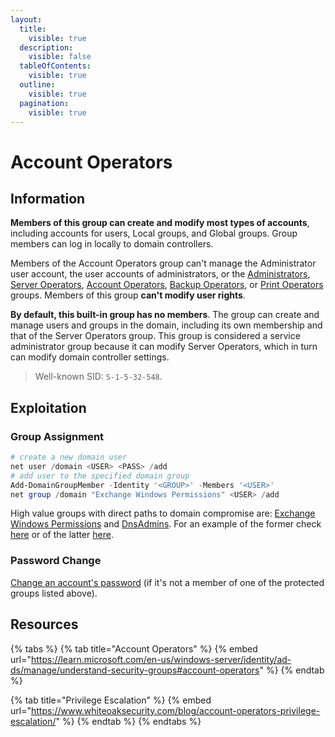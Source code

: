 ```yaml
---
layout:
  title:
    visible: true
  description:
    visible: false
  tableOfContents:
    visible: true
  outline:
    visible: true
  pagination:
    visible: true
---
```


# Account Operators

## Information

**Members of this group can create and modify most types of accounts**, including accounts for users, Local groups, and Global groups. Group members can log in locally to domain controllers.

Members of the Account Operators group can't manage the Administrator user account, the user accounts of administrators, or the [Administrators](https://learn.microsoft.com/en-us/windows-server/identity/ad-ds/manage/understand-security-groups#administrators), [Server Operators](https://learn.microsoft.com/en-us/windows-server/identity/ad-ds/manage/understand-security-groups#server-operators), [Account Operators](https://learn.microsoft.com/en-us/windows-server/identity/ad-ds/manage/understand-security-groups#account-operators), [Backup Operators](https://learn.microsoft.com/en-us/windows-server/identity/ad-ds/manage/understand-security-groups#backup-operators), or [Print Operators](https://learn.microsoft.com/en-us/windows-server/identity/ad-ds/manage/understand-security-groups#print-operators) groups. Members of this group **can't modify user rights**.

**By default, this built-in group has no members**. The group can create and manage users and groups in the domain, including its own membership and that of the Server Operators group. This group is considered a service administrator group because it can modify Server Operators, which in turn can modify domain controller settings.

> Well-known SID: `S-1-5-32-548`.

## Exploitation

### Group Assignment

```powershell
# create a new domain user
net user /domain <USER> <PASS> /add
# add user to the specified domain group
Add-DomainGroupMember -Identity '<GROUP>' -Members '<USER>'
net group /domain "Exchange Windows Permissions" <USER> /add
```

High value groups with direct paths to domain compromise are: [Exchange Windows Permissions](exchange-windows-permissions.md) and [DnsAdmins](dnsadmins.md). For an example of the former check [here](https://x7331.gitbook.io/boxes/boxes/boxes/easy/forest#sniffing-out-an-attack-path) or of the latter [here](https://x7331.gitbook.io/boxes/boxes/boxes/medium/resolute#elevation-of-privileges).

### Password Change

[Change an account's password](../permissions/forcechangepassword.md) (if it's not a member of one of the protected groups listed above).



## Resources

{% tabs %}
{% tab title="Account Operators" %}
{% embed url="https://learn.microsoft.com/en-us/windows-server/identity/ad-ds/manage/understand-security-groups#account-operators" %}
{% endtab %}

{% tab title="Privilege Escalation" %}
{% embed url="https://www.whiteoaksecurity.com/blog/account-operators-privilege-escalation/" %}
{% endtab %}
{% endtabs %}
